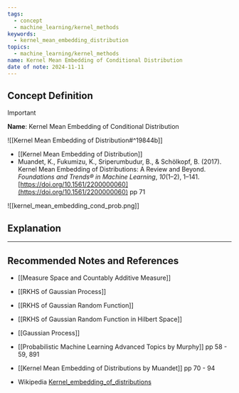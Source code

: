 ```yaml
---
tags:
  - concept
  - machine_learning/kernel_methods
keywords:
  - kernel_mean_embedding_distribution
topics:
  - machine_learning/kernel_methods
name: Kernel Mean Embedding of Conditional Distribution
date of note: 2024-11-11
---
```


## Concept Definition

>[!important]
>**Name**: Kernel Mean Embedding of Conditional Distribution

![[Kernel Mean Embedding of Distribution#^19844b]]

- [[Kernel Mean Embedding of Distribution]]
- Muandet, K., Fukumizu, K., Sriperumbudur, B., & Schölkopf, B. (2017). Kernel Mean Embedding of Distributions: A Review and Beyond. _Foundations and Trends® in Machine Learning_, _10_(1–2), 1–141. [https://doi.org/10.1561/2200000060](https://doi.org/10.1561/2200000060) pp 71




![[kernel_mean_embedding_cond_prob.png]]

## Explanation





-----------
##  Recommended Notes and References


- [[Measure Space and Countably Additive Measure]]
- [[RKHS of Gaussian Process]]
- [[RKHS of Gaussian Random Function]]
- [[RKHS of Gaussian Random Function in Hilbert Space]]
- [[Gaussian Process]]

- [[Probabilistic Machine Learning Advanced Topics by Murphy]] pp 58 - 59,  891
- [[Kernel Mean Embedding of Distributions by Muandet]] pp 70 - 94
- Wikipedia [Kernel_embedding_of_distributions](https://en.wikipedia.org/wiki/Kernel_embedding_of_distributions)